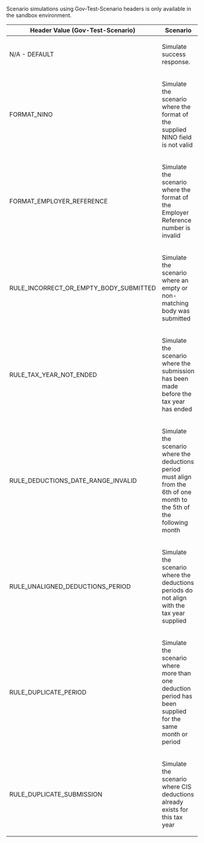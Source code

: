 <p>Scenario simulations using Gov-Test-Scenario headers is only available in the sandbox environment.</p>
<table>
    <thead>
        <tr>
            <th>Header Value (Gov-Test-Scenario)</th>
            <th>Scenario</th>
        </tr>
    </thead>
    <tbody>
        <tr>
            <td><p>N/A - DEFAULT</p></td>
            <td><p>Simulate success response.</p></td>
        </tr>
        <tr>
            <td><p>FORMAT_NINO</p></td>
            <td><p>Simulate the scenario where the format of the supplied NINO field is not valid</p></td>
        </tr>
        <tr>
            <td><p>FORMAT_EMPLOYER_REFERENCE</p></td>
            <td><p>Simulate the scenario where the format of the Employer Reference number is invalid</p></td>
        </tr>
        <tr>
            <td><p>RULE_INCORRECT_OR_EMPTY_BODY_SUBMITTED</p></td>
            <td><p>Simulate the scenario where an empty or non-matching body was submitted</p></td>
        </tr>
        <tr>
            <td><p>RULE_TAX_YEAR_NOT_ENDED</p></td>
            <td><p>Simulate the scenario where the submission has been made before the tax year has ended</p></td>
        </tr>
        <tr>
            <td><p>RULE_DEDUCTIONS_DATE_RANGE_INVALID</p></td>
            <td><p>Simulate the scenario where the deductions period must align from the 6th of one month to the 5th of the following month</p></td>
        </tr> 
        <tr>
            <td><p>RULE_UNALIGNED_DEDUCTIONS_PERIOD</p></td>
            <td><p>Simulate the scenario where the deductions periods do not align with the tax year supplied</p></td>
        </tr>                
        <tr>
            <td><p>RULE_DUPLICATE_PERIOD</p></td>
            <td><p>Simulate the scenario where more than one deduction period has been supplied for the same month or period</p></td>
        </tr>
        <tr>
            <td><p>RULE_DUPLICATE_SUBMISSION</p></td>
            <td><p>Simulate the scenario where CIS deductions already exists for this tax year</p></td>
        </tr>             
    </tbody>
</table>
